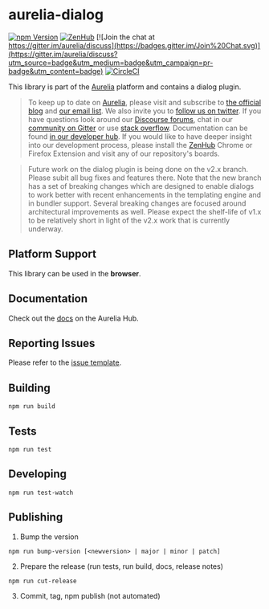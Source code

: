 # aurelia-dialog

[![npm Version](https://img.shields.io/npm/v/aurelia-dialog.svg)](https://www.npmjs.com/package/aurelia-dialog)
[![ZenHub](https://raw.githubusercontent.com/ZenHubIO/support/master/zenhub-badge.png)](https://zenhub.io)
[![Join the chat at https://gitter.im/aurelia/discuss](https://badges.gitter.im/Join%20Chat.svg)](https://gitter.im/aurelia/discuss?utm_source=badge&utm_medium=badge&utm_campaign=pr-badge&utm_content=badge)
[![CircleCI](https://circleci.com/gh/aurelia/dialog.svg?style=shield)](https://circleci.com/gh/aurelia/dialog)

This library is part of the [Aurelia](http://www.aurelia.io/) platform and contains a dialog plugin.

> To keep up to date on [Aurelia](http://www.aurelia.io/), please visit and subscribe to [the official blog](http://blog.aurelia.io/) and [our email list](http://eepurl.com/ces50j). We also invite you to [follow us on twitter](https://twitter.com/aureliaeffect). If you have questions look around our [Discourse forums](http:aurelia.io/docs), chat in our [community on Gitter](https://gitter.im/aurelia/discuss) or use [stack overflow](http://stackoverflow.com/search?q=aurelia). Documentation can be found [in our developer hub](http://aurelia.io/docs). If you would like to have deeper insight into our development process, please install the [ZenHub](https://zenhub.io) Chrome or Firefox Extension and visit any of our repository's boards.

> Future work on the dialog plugin is being done on the v2.x branch. Please subit all bug fixes and features there. Note that the new branch has a set of breaking changes which are designed to enable dialogs to work better with recent enhancements in the templating engine and in bundler support. Several breaking changes are focused around architectural improvements as well. Please expect the shelf-life of v1.x to be relatively short in light of the v2.x work that is currently underway.

## Platform Support

This library can be used in the **browser**.

## Documentation

Check out the [docs](http://aurelia.io/docs/plugins/dialog#introduction) on the Aurelia Hub.

## Reporting Issues

Please refer to the [issue template](ISSUE_TEMPLATE.md).

## Building

```shell
npm run build
```

## Tests

```shell
npm run test
```

## Developing

```shell
npm run test-watch
```

## Publishing

1. Bump the version
  
  ```shell
  npm run bump-version [<newversion> | major | minor | patch]
  ```

2. Prepare the release (run tests, run build, docs, release notes)
  
  ```shell
  npm run cut-release
  ```

3. Commit, tag, npm publish (not automated)
